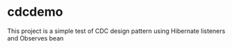 # cdcdemo
This project is a simple test of CDC design pattern using Hibernate listeners and Observes bean
